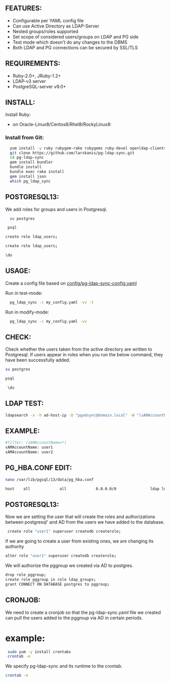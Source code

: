 ## FEATURES:

* Configurable per YAML config file
* Can use Active Directory as LDAP-Server
* Nested groups/roles supported
* Set scope of considered users/groups on LDAP and PG side
* Test mode which doesn't do any changes to the DBMS
* Both LDAP and PG connections can be secured by SSL/TLS

## REQUIREMENTS:

* Ruby-2.0+, JRuby-1.2+
* LDAP-v3 server
* PostgreSQL-server v9.0+

## INSTALL:

Install Ruby:

* on Oracle-Linux8/Centos8/Rhel8/RockyLinux8: 

### Install from Git:
```sh
  yum install -y ruby rubygem-rake rubygems ruby-devel openldap-clients git wget tar curl make  rubygem-bigdecimal.x86_64 redhat-rpm-config libpq-devel.x86_64 gcc nano
  git clone https://github.com/larskanis/pg-ldap-sync.git
  cd pg-ldap-sync
  gem install bundler
  bundle install
  bundle exec rake install
  gem install json
  which pg_ldap_sync
```


## POSTGRESQL13:
We add roles for groups and users in Postgresql.
```sh
  su postgres
 ```
  ```sh
   psql
   ```
   ```sh
   create role ldap_users;
   ```
   ```sh
   create role ldap_users;
   ```
   ```sh
  \du
 ```
 
 ## USAGE:

Create a config file based on
[config/pg-ldap-sync-config.yaml](https://github.com/rkazak07/Oracle-Linux8-Postgresql-13-ldap-sync/config/pg-ldap-sync.yaml)

Run in test-mode:
```sh
  pg_ldap_sync -c my_config.yaml -vv -t
```
Run in modify-mode:
```sh
  pg_ldap_sync -c my_config.yaml -vv
```
 
 
 ## CHECK:
 Check whether the users taken from the active directory are written to Postgresql. If users appear in roles when you run the below command, they have been successfully added.
 ```sh
 su postgres
 ```
 ```sh
 psql
 ```
 ```sh
  \du
 ```
 
 ## LDAP TEST:
 ```sh
 ldapsearch -x -h ad-host-ip -D "pgadsync@domain.local" -W "(sAMAccountName=*)" -b "OU=pgusers,OU=Service_Users,OU=organization-unit,DC=domain,DC=local"  | grep    sAMAccountName
 ```
## EXAMPLE:
```sh
#filter: (sAMAccountName=*)
sAMAccountName: user1
sAMAccountName: user2
```

## PG_HBA.CONF EDIT:
```sh
nano /var/lib/pgsql/13/data/pg_hba.conf
```
```sh
host    all             all             0.0.0.0/0               ldap ldapserver=domain-host-ip ldapport=389 ldapprefix=""
```

## POSTGRESQL13:
Now we are setting the user that will create the roles and authorizations between postgresql' and AD from the users we have added to the database.
```sh
 create role "user1" superuser createdb createrole;
 ```
 If we are going to create a user from existing ones, we are changing its authority
 ```sh
 alter role "user1" superuser createdb createrole;
 ```
 We will authorize the pggroup we created via AD to postgres.
 ```sh
 drop role pggroup; 
 create role pggroup in role ldap_groups;
 grant CONNECT ON DATABASE postgres to pggroup;
 ```

## CRONJOB:
We need to create a cronjob so that the pg-ldap-sync.yaml file we created can pull the users added to the pggroup via AD in certain periods.
# example:
```sh
 sudo yum -y install crontabs
 crontab -e
 ```
 We specify pg-ldap-sync and its runtime to the crontab.
 ```sh
 crontab -e
 ```
 
